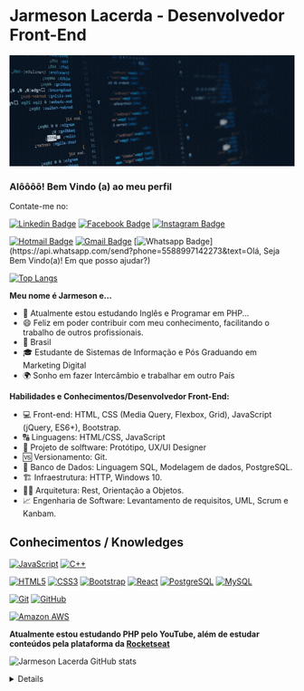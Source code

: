 
<!--
### Hi there 👋
**jarmesonlacerda/jarmesonlacerda** is a ✨ _special_ ✨ repository because its `README.md` (this file) appears on your GitHub profile.
-->
# Jarmeson Lacerda -  Desenvolvedor Front-End

![Welcome](/Cover-for-GitHub.gif?raw=true)

### Alôôôô! Bem Vindo (a) ao meu perfil

Contate-me no:

[![Linkedin Badge](https://img.shields.io/badge/-JarmesonLacerda-6633cc?style=flat-square&logo=Linkedin&logoColor=white&link=https://www.linkedin.com/in/jarmeson-lacerda-00960b89/)](https://www.linkedin.com/in/jarmeson-lacerda-00960b89/)    [![Facebook Badge](https://img.shields.io/badge/-Facebook-0078D4?style=flat-square&logo=Facebook&logoColor=white&link=https://www.facebook.com/jarmeson.lacerda/)](https://www.facebook.com/jarmeson.lacerda/)       [![Instagram Badge](https://img.shields.io/badge/-Instagram-3F729B?style=flat-square&logo=Instagram&logoColor=white&link=https://www.instagram.com/jlacerda_dj/)](https://www.instagram.com/jlacerda_dj/)   

[![Hotmail Badge](https://img.shields.io/badge/-Hotmail-0078D4?style=flat-square&logo=microsoft-outlook&logoColor=white&link=mailto:jarmeson-lacerda@hotmail.com)](mailto:jarmeson-lacerda@hotmail.com)     [![Gmail Badge](https://img.shields.io/badge/-Gmail-c14438?style=flat-square&logo=Gmail&logoColor=white&link=mailto:jarmeson.lacerda@gmail.com)](mailto:jarmeson.lacerda@gmail.com)       [![Whatsapp Badge](https://img.shields.io/badge/-Whatsapp-4CA143?style=flat-square&labelColor=4CA143&logo=whatsapp&logoColor=white&link=https://api.whatsapp.com/send?phone=5588997142273&text=Olá!)](https://api.whatsapp.com/send?phone=5588997142273&text=Olá, Seja Bem Vindo(a)! Em que posso ajudar?)


[![Top Langs](https://github-readme-stats.vercel.app/api/top-langs/?username=jarmesonlacerda&layout=compact)](https://github.com/anuraghazra/github-readme-stats)

**Meu nome é Jarmeson e...**

- 🌱 Atualmente estou estudando Inglês e Programar em PHP...
- 😄  Feliz em poder contribuir com meu conhecimento, facilitando o trabalho de outros profissionais.
- 🏡  Brasil
- 🎓  Estudante de Sistemas de Informação e Pós Graduando em Marketing Digital
- 🌍 Sonho em  fazer Intercâmbio  e trabalhar em outro País

**Habilidades e Conhecimentos/Desenvolvedor Front-End:**

- 💻 Front-end: HTML, CSS (Media Query,  Flexbox, Grid), JavaScript (jQuery, ES6+), Bootstrap.
- 🔠 Linguagens: HTML/CSS, JavaScript
- 🎨  Projeto de solftware: Protótipo, UX/UI Designer
- 🆚 Versionamento: Git.
- 🎲 Banco de Dados: Linguagem SQL, Modelagem de dados, PostgreSQL.
- 🏗️ Infraestrutura: HTTP, Windows 10.
- 👷🏻 Arquitetura: Rest, Orientação a Objetos.
- 📈 Engenharia de Software: Levantamento de requisitos, UML, Scrum e Kanbam.

## Conhecimentos / Knowledges

[![JavaScript](https://img.shields.io/badge/-JavaScript-black?style=flat-square&logo=javascript&link=https://github.com/jarmesonlacerda)](https://github.com/jarmesonlacerda)       [![C++](https://img.shields.io/badge/-C++-00599C?style=flat-square&logo=c++&link=https://github.com/jarmesonlacerda)](https://github.com/jarmesonlacerda)   

[![HTML5](https://img.shields.io/badge/-HTML5-E34F26?style=flat-square&logo=html5&logoColor=white&link=hhttps://github.com/jarmesonlacerda)](https://github.com/jarmesonlacerda)     [![CSS3](https://img.shields.io/badge/-CSS3-1572B6?style=flat-square&logo=css3&link=https://github.com/jarmesonlacerda)](https://github.com/jarmesonlacerda)
[![Bootstrap](https://img.shields.io/badge/-Bootstrap-563D7C?style=flat-square&logo=bootstrap&link=https://getbootstrap.com/)](https://getbootstrap.com/)     [![React](https://img.shields.io/badge/-React-black?style=flat-square&logo=react&link=https://github.com/jarmesonlacerda)](https://github.com/jarmesonlacerda)
[![PostgreSQL](https://img.shields.io/badge/-PostgreSQL-336791?style=flat-square&logo=postgresql&link=https://github.com/jarmesonlacerda)](https://github.com/jarmesonlacerda)
[![MySQL](https://img.shields.io/badge/-MySQL-black?style=flat-square&logo=mysql&logoColor=white&link=https://github.com/jarmesonlacerda)](https://github.com/jarmesonlacerda)

[![Git](https://img.shields.io/badge/-Git-black?style=flat-square&logo=git&link=https://github.com/jarmesonlacerda)](https://github.com/jarmesonlacerda)
[![GitHub](https://img.shields.io/badge/-GitHub-181717?style=flat-square&logo=github&link=https://github.com/jarmesonlacerda)](https://github.com/jarmesonlacerda)

[![Amazon AWS](https://img.shields.io/badge/Amazon%20AWS-232F3E?style=flat-square&logo=amazon-aws&link=https://github.com/jarmesonlacerda)](https://github.com/jarmesonlacerda)

**Atualmente estou estudando  PHP  pelo YouTube, além de estudar conteúdos  pela plataforma da [Rocketseat](https://rocketseat.com.br/)**


![Jarmeson Lacerda GitHub stats](https://github-readme-stats.vercel.app/api?username=anuraghazra&show_icons=true&theme=radical)
<details>
  <sumary> <b> Things to know about me... </b> <i>(click to expand!)</i> </sumary>

<br>
  This is going to be hidden.
</details>


